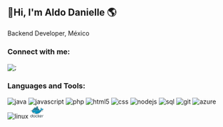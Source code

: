 ## 👋Hi, I'm Aldo Danielle 🌎

Backend Developer, México
<!--
**aldodanielle/aldodanielle** is a ✨ _special_ ✨ repository because its `README.md` (this file) appears on your GitHub profile.


Here are some ideas to get you started:

- 🔭 I’m currently working on ...
- 🌱 I’m currently learning ...
- 👯 I’m looking to collaborate on ...
- 🤔 I’m looking for help with ...
- 💬 Ask me about ...
- 📫 How to reach me: ...
- 😄 Pronouns: ...
- ⚡ Fun fact: ...
-->

<!-- Agregar imagenes --> 
<h3 align="left">Connect with me:</h3>
<p align="left">
<a href="https://www.linkedin.com/in/aldodanielle"><img align="center" src="https://cdn-icons-png.flaticon.com/128/3536/3536505.png"  height="30" /></a>;
<!--
<a href="https://twitter.com/aldodanielle_"><img align="center" src="https://cdn-icons-png.flaticon.com/128/5968/5968830.png" height="30" /></a>&nbsp;
<a href="https://instagram.com/aldodanielle" ><img align="center" src="https://cdn-icons-png.flaticon.com/128/2111/2111463.png" height="30" /></a>&nbsp;
-->
</p>

<!-- Agregar imagenes --> 
<h3 align="left">Languages and Tools:</h3>
<p align="left">
	<img src="https://cdn-icons-png.flaticon.com/128/226/226777.png" alt="java" height="30" /></a>
	<img src="https://cdn-icons-png.flaticon.com/128/5968/5968292.png" alt="javascript" height="30" /></a>
 	<img src="https://cdn-icons-png.flaticon.com/128/5968/5968332.png" alt="php" height="30" /></a>
  	<img src="https://cdn-icons-png.flaticon.com/128/5968/5968267.png" alt="html5" height="30" /></a>
   	<img src="https://cdn-icons-png.flaticon.com/128/5968/5968242.png" alt="css" height="30" /></a>
   	<img src="https://cdn-icons-png.flaticon.com/128/919/919825.png" alt="nodejs" height="30" /></a>
	<img src="https://cdn-icons-png.flaticon.com/128/2772/2772128.png" alt="sql" height="30" /></a>
 	<img src="https://cdn-icons-png.flaticon.com/128/4494/4494740.png" alt="git" height="30" /></a>
	<img src="https://cdn-icons-png.flaticon.com/128/873/873107.png" alt="azure" height="30" /></a>
	<img src="https://cdn-icons-png.flaticon.com/128/6124/6124995.png" alt="linux" height="30" /></a>
	<img src="https://raw.githubusercontent.com/devicons/devicon/master/icons/docker/docker-original-wordmark.svg" alt="docker" height="30" /></a>
</p> 
